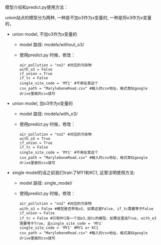 模型介绍和predict.py使用方法：

union站点的模型分为两种, 一种是不加o3作为x变量的, 一种是将o3作为x变量的，


- union model, 不加o3作为x变量的
  - model 路径: models/without_o3/
  - 使用predict.py 时候，修改：

    ```
    air_pollution = "no2" #对应的污染物
    with_o3 = False
    if_union = True
    if_tc = False
    single_site_code = 'MY1' #不用在意这个
    csv_path = "MaryleboneRoad.csv" #输入的csv地址，格式类似google drive里面的csv就可
    ```


- union model, 加o3作为x变量的
  - model 路径: models/with_o3/
  - 使用predict.py 时候，修改：

    ```
    air_pollution = "no2" #对应的污染物
    with_o3 = True
    if_union = True
    if_tc = False
    single_site_code = 'MY1' #不用在意这个
    csv_path = "MaryleboneRoad.csv" #输入的csv地址，格式类似google drive里面的csv就可
    ```


- single model的话之前我们train了MY1和KC1, 这里注明使用方法: 
  - model 路径: single_model/
  - 使用predict.py 时候，修改：

    ```
    air_pollution = "no2" #对应的污染物
    with_o3 = False #模型是否带有o3, 如果这里False, if_tc需要等于False
    if_union = False
    if_tc = False #只有MY1有一个加o3,加tc的模型，如果这里选True, with_o3需要等于True, 且single_site_code = 'MY1'
    single_site_code = 'MY1' #MY1 or KC1
    csv_path = "MaryleboneRoad.csv" #输入的csv地址，格式类似google drive里面的csv就可
    ```
